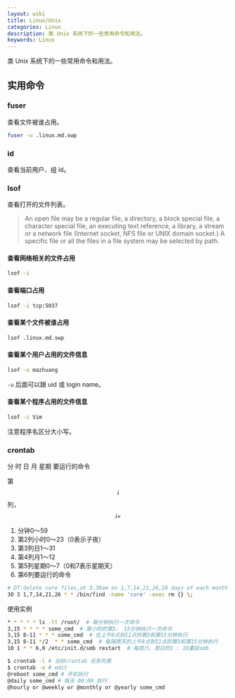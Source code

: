 ```yaml
---
layout: wiki
title: Linux/Unix
categories: Linux
description: 类 Unix 系统下的一些常用命令和用法。
keywords: Linux
---
```


类 Unix 系统下的一些常用命令和用法。

## 实用命令

### fuser

查看文件被谁占用。

```sh
fuser -u .linux.md.swp
```

### id

查看当前用户、组 id。

### lsof

查看打开的文件列表。

> An  open  file  may  be  a  regular  file,  a directory, a block special file, a character special file, an executing text reference, a library, a stream or a network file (Internet socket, NFS file or UNIX domain socket.)  A specific file or all the files in a file system may be selected by path.

#### 查看网络相关的文件占用

```sh
lsof -i
```

#### 查看端口占用

```sh
lsof -i tcp:5037
```

#### 查看某个文件被谁占用

```sh
lsof .linux.md.swp
```

#### 查看某个用户占用的文件信息

```sh
lsof -u mazhuang
```

`-u` 后面可以跟 uid 或 login name。

#### 查看某个程序占用的文件信息

```sh
lsof -c Vim
```

注意程序名区分大小写。

### crontab 

分 时 日 月 星期 要运行的命令

第 $$i$$ 列，$$i = $$

1. 分钟0～59
2. 第2列小时0～23（0表示子夜）
3. 第3列日1～31
4. 第4列月1～12
5. 第5列星期0～7（0和7表示星期天）
6. 第6列要运行的命令

```sh
# DT:delete core files,at 3.30am on 1,7,14,21,26,26 days of each month
30 3 1,7,14,21,26 * * /bin/find -name 'core' -exec rm {} \;
```

使用实例

```sh
* * * * * ls -lt /root/  # 每分钟执行一次命令 
3,15 * * * * some_cmd  # 第小时的第3， 15分钟执行一次命令
3,15 8-11 * * * some_cmd  # 在上午8点到11点的第3和第15分钟执行
3,15 8-11 */2  * * some_cmd  # 每隔两天的上午8点到11点的第3和第15分钟执行
10 1 * * 6,0 /etc/init.d/smb restart  # 每周六、周日的1 : 10重启smb

$ crontab -l # 当前crontab 任务列表
$ crontab -e # edit 
@reboot some_cmd # 开机执行
@daily some_cmd # 每天 00:00 执行 
@hourly or @weekly or @monthly or @yearly some_cmd

```

